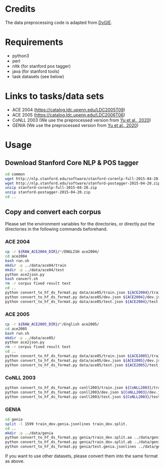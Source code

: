 # Credits

The data preprocessing code is adapted from [DyGIE](https://github.com/luanyi/DyGIE/tree/master/preprocessing).

# Requirements

* python3
* perl
* nltk (for stanford pos tagger)
* java (for stanford tools)
* task datasets (see below)

# Links to tasks/data sets

* ACE 2004 (https://catalog.ldc.upenn.edu/LDC2005T09)
* ACE 2005 (https://catalog.ldc.upenn.edu/LDC2006T06)
* CoNLL 2003 (We use the preprocessed version from [Yu et al., 2020](https://github.com/juntaoy/biaffine-ner/issues/16))
* GENIA (We use the preprocessed version from [Yu et al., 2020](https://github.com/juntaoy/biaffine-ner/issues/17))

# Usage


## Download Stanford Core NLP & POS tagger

```bash
cd common
wget http://nlp.stanford.edu/software/stanford-corenlp-full-2015-04-20.zip
wget http://nlp.stanford.edu/software/stanford-postagger-2015-04-20.zip
unzip stanford-corenlp-full-2015-04-20.zip
unzip stanford-postagger-2015-04-20.zip
cd ..
```

## Copy and convert each corpus

Please set the environment variables for the directories, or directly put the directories in the following commands beforehand.

### ACE 2004

```bash
cp -r ${RAW_ACE2004_DIR}/*/ENGLISH ace2004/
cd ace2004
bash run.sh
mkdir -p ../data/ace04/train
mkdir -p ../data/ace04/test
python ace2json.py
bash convert.sh
rm -r corpus fixed result text
cd ..
python convert_to_hf_ds_format.py data/ace05/train.json ${ACE2004}/train.json
python convert_to_hf_ds_format.py data/ace05/dev.json ${ACE2004}/dev.json
python convert_to_hf_ds_format.py data/ace05/test.json ${ACE2004}/test.json
```

### ACE 2005

```bash
cp -r ${RAW_ACE2005_DIR}/*/English ace2005/
cd ace2005
bash run.sh
mkdir -p ../data/ace05/
python ace2json.py
rm -r corpus fixed result text
cd ..
python convert_to_hf_ds_format.py data/ace05/train.json ${ACE2005}/train.json
python convert_to_hf_ds_format.py data/ace05/dev.json ${ACE2005}/dev.json
python convert_to_hf_ds_format.py data/ace05/test.json ${ACE2005}/test.json
```


### CoNLL 2003
```bash
python convert_to_hf_ds_format.py conll2003/train.json ${CoNLL2003}/train.json --task conll2003
python convert_to_hf_ds_format.py conll2003/dev.json ${CoNLL2003}/dev.json --task conll2003
python convert_to_hf_ds_format.py conll2003/test.json ${CoNLL2003}/test.json --task conll2003
```

### GENIA
```bash
cd genia
split -l 1599 train_dev.genia.jsonlines train_dev.split.
cd ..
mkdir -p ../data/genia
python convert_to_hf_ds_format.py genia/train_dev.split.aa ../data/genia/train.json --task conll2003
python convert_to_hf_ds_format.py genia/train_dev.split.ab ../data/genia/dev.json --task conll2003
python convert_to_hf_ds_format.py genia/test.genia.jsonlines ../data/genia/test.json --task conll2003
```


If you want to use other datasets, please convert them into the same format as above.